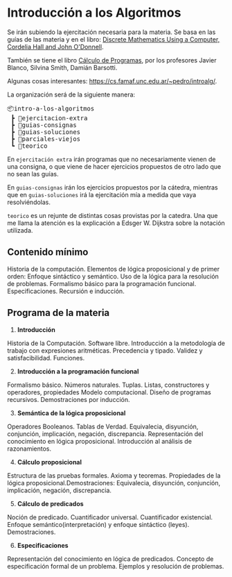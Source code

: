 # Introducción a los Algoritmos

Se irán subiendo la ejercitación necesaria para la materia. Se basa en las guías de las materia y en el libro: [Discrete Mathematics Using a Computer, Cordelia Hall and John O'Donnell](https://famaf.aulavirtual.unc.edu.ar/pluginfile.php/125564/mod_resource/content/1/Springer.pdf). 

También se tiene el libro [Cálculo de Programas](https://drive.google.com/file/d/1oXry8qit4uxr01NLi3Cb6fyceFxKssrT/view), por los profesores Javier Blanco, Silvina Smith, Damián Barsotti. 

Algunas cosas interesantes: https://cs.famaf.unc.edu.ar/~pedro/introalg/.

La organización será de la siguiente manera:

<pre>
📦intro-a-los-algoritmos
 ┣ 📂ejercitacion-extra
 ┣ 📂guias-consignas
 ┣ 📂guias-soluciones
 ┣ 📂parciales-viejos
 ┗ 📂teorico
</pre>

En `ejercitación extra` irán programas que no necesariamente vienen de una consigna, o que viene de hacer ejercicios propuestos de otro lado que no sean las guías.

En `guias-consignas` irán los ejercicios propuestos por la cátedra, mientras que en `guias-soluciones` irá la ejercitación mía a medida que vaya resolviéndolas. 

`teorico` es un rejunte de distintas cosas provistas por la catedra. Una que me llama la atención es la explicación a Edsger W. Dijkstra sobre la notación utilizada. 



## Contenido mínimo
Historia de la computación. Elementos de lógica proposicional y de primer orden: Enfoque sintáctico y semántico. Uso de la lógica para la resolución de problemas. Formalismo básico para la programación funcional. Especificaciones. Recursión e inducción.


## Programa de la materia

1. **Introducción**

Historia de la Computación. Software libre. Introducción a la metodología de trabajo con expresiones aritméticas. Precedencia y tipado. Validez y satisfacibilidad. Funciones.

2. **Introducción a la programación funcional**

Formalismo básico. Números naturales. Tuplas. Listas, constructores y operadores, propiedades Modelo computacional. Diseño de programas recursivos. Demostraciones por inducción.

3. **Semántica de la lógica proposicional**

Operadores Booleanos. Tablas de Verdad. Equivalecia, disyunción, conjunción, implicación, negación, discrepancia. Representación del conocimiento en lógica proposicional. Introducción al análisis de razonamientos.

4. **Cálculo proposicional**

Estructura de las pruebas formales. Axioma y teoremas. Propiedades de la lógica proposicional.Demostraciones: Equivalecia, disyunción, conjunción, implicación, negación, discrepancia.

5. **Cálculo de predicados**

Noción de predicado. Cuantificador universal. Cuantificador existencial. Enfoque semántico(interpretación) y enfoque sintáctico (leyes). Demostraciones.

6. **Especificaciones**

Representación del conocimiento en lógica de predicados. Concepto de especificación formal de un problema. Ejemplos y resolución de problemas.
